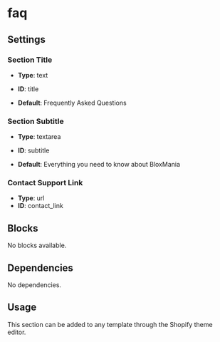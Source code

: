 # faq



## Settings


### Section Title
- **Type**: text
- **ID**: title

- **Default**: Frequently Asked Questions

### Section Subtitle
- **Type**: textarea
- **ID**: subtitle

- **Default**: Everything you need to know about BloxMania

### Contact Support Link
- **Type**: url
- **ID**: contact_link




## Blocks

No blocks available.

## Dependencies

No dependencies.

## Usage

This section can be added to any template through the Shopify theme editor.


